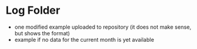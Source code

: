 # Log Folder

- one modified example uploaded to repository (it does not make sense, but shows the format)
- example if no data for the current month is yet available